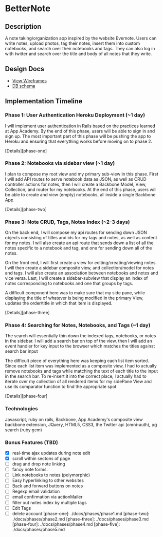 # BetterNote

[Main site]: http://www.betternote.io

## Description
A note taking/organization app inspired by the website Evernote. Users can write
notes, upload photos, tag their notes, insert them into custom notebooks, and search over their notebooks and tags. They can also log in with twitter and search over the title and body of all notes that they write.

## Design Docs
* [View Wireframes][views]
* [DB schema][schema]

[views]: ./docs/views.md
[schema]: ./docs/schema.md

## Implementation Timeline

### Phase 1: User Authentication Heroku Deployment (~1 day)
I will implement user authentication in Rails based on the practices learned at
App Academy. By the end of this phase, users will be able to sign in and sign up. The most important part of
this phase will be pushing the app to Heroku and ensuring that everything works
before moving on to phase 2.

[Details][phase-one]

### Phase 2: Notebooks via sidebar view (~1 day)
I plan to compose my root view and my primary sub-view in this phase. First
I will add API routes to serve notebook data as JSON, as well as CRUD controller
actions for notes, then I will create a Backbone Model, View, Collection, and
router for my notebooks. At the end of this phase, users will be able to create
and view (empty) notebooks, all inside a single Backbone App.

[Details][phase-two]

### Phase 3: Note CRUD, Tags, Notes Index  (~2-3 days)
On the back end, I will compose my api routes for sending down JSON objects
consisting of titles and ids for my tags and notes, as well as content for my notes. I will also create an api route
that sends down a list of all the notes specific to a notebook and tag, and one for sending down all of the notes.

On the front end, I will first create a view for editing/creating/viewing notes. I will then create a sidebar composite view, and collection/model
for notes and tags. I will also create an association between notebooks and notes and
vice versa. Last, I will create a sidebar-subview that display an index of notes corresponding to notebooks and one that groups by tags.

A difficult component here was to make sure that my side pane, while displaying the title of whatever is being modified in the primary View, updates the order/title in which that item is displayed.

[Details][phase-three]

### Phase 4: Searching for Notes, Notebooks, and Tags (~1 day)
The search will essentially thin down the indexed tags, notebooks, or notes
in the sidebar. I will add a search bar on top of the view, then I will add
an event handler for key input to the browser which matches the titles against
search bar input

The difficult piece of everything here was keeping each list item sorted. Since
each list item was implemented as a composite view, I had to actually remove
notebooks and tags while matching the text of each title to the input in the
search bar. To re-insert it into the correct place, I actually had to iterate
over my collection of all rendered items for my sidePane View and use its
comparator function to find the appropriate spot

[Details][phase-four]

### Technologies
Javascript, ruby on rails, Backbone, App Academy's composite view backbone
extension, JQuery, HTML5, CSS3, the Twitter api (omni-auth), pg search (ruby gem)

### Bonus Features (TBD)
- [x] real-time ajax updates during note edit
- [x] scroll within sectons of page
- [ ] drag and drop note linking
- [ ] fancy note forms.
- [ ] Link notebooks to notes (polymorphic)
- [ ] Easy hyperlinking to other websites
- [ ] Back and forward buttons on notes
- [ ] Regexp email validation
- [ ] email confirmation via actionMailer
- [ ] filter out notes index by multiple tags
- [ ] Edit Tags
- [ ] delete account
[phase-one]: ./docs/phases/phase1.md
[phase-two]: ./docs/phases/phase2.md
[phase-three]: ./docs/phases/phase3.md
[phase-four]: ./docs/phases/phase4.md
[phase-five]: ./docs/phases/phase5.md
